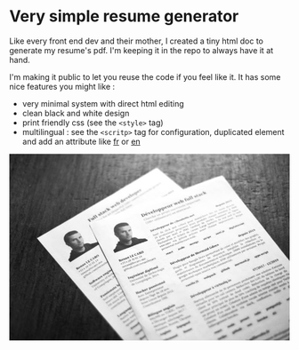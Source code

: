 # Very simple resume generator

Like every front end dev and their mother, I created a tiny html doc to generate my resume's pdf.
I'm keeping it in the repo to always have it at hand.

I'm making it public to let you reuse the code if you feel like it. 
It has some nice features you might like :

- very minimal system with direct html editing
- clean black and white design
- print friendly css (see the `<style>` tag)
- multilingual : see the `<scritp>` tag for configuration, duplicated element and add an attribute like [fr](https://lecaro.me/cv/?fr) or [en](https://lecaro.me/cv/?en)

![showcase of the final printed document](./showcase.jpg)